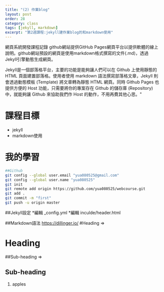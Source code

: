 ```yaml
---
title: "(2) 作業blog"
layout: post
order: 28
category: class
tags: [jekyll, markdown]
excerpt: "第2週課程:jekyll建作業blog的和markdown使用"
---
```

網頁系統開發課程記錄
github網站提供GitHub Pages網頁平台以提供軟體的線上說明。github網站預設的網頁是使用markdown格式撰寫的文件(.md)，透過Jekyll引擎動態生成網頁。

Jekyll是一個部落格平台，主要的功能是能夠讓人們可以在 Github 上使用靜態的 HTML 頁面建置部落格。使用者使用 markdown 語法撰寫部落格文章，Jekyll 則會透過動態模板 (Template) 將文章轉為靜態 HTML 網頁。同時 Github Pages 也提供方便的 Host 功能，只需要將你的專案存在 Github 的儲存庫 (Repository) 中，就能夠讓 Github 來協助我們作 Host 的動作，不用再費其他心思。"


# 課程目標
- jekyll
- markdown使用

# 我的學習
```sh
##Github
git config --global user.email "yua080525@gmail.com"
git config --global user.name "yua080525"
git init
git remote add origin https://github.com/yua080525/webcourse.git
git add .
git commit -m "first"
git push -u origin master
```
##Jekyll設定
*編輯 _config.yml
*編輯 inculde/header.html

##Markdown語法
https://dillinger.io/
#Heading => <h1>Heading</h1>
##Sub-heading => <h2>Sub-heading</h2>
1. apples<ol>


[1]: https://github.com/        "GitHub"
[2]: https://pages.github.com/  "GitHub Pages"
[3]: https://jekyllrb.com/      "Jekyll"
[4]: http://markdown.tw         "Markdown文件"
[5]: http://dillinger.io/       "Dillinger"








